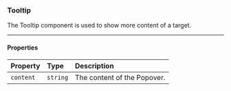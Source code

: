 ### Tooltip
The Tooltip component is used to show more content of a target.

---

#### Properties

| Property | Type | Description |
|----------|:------|:-------------|
| `content`| `string` | The content of the Popover. |
